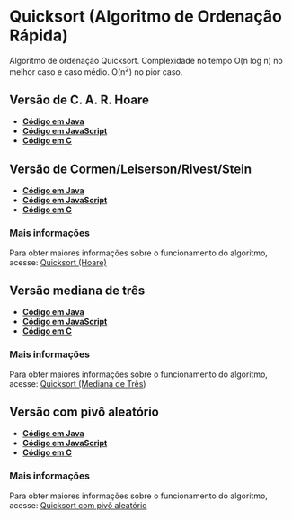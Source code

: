 # Quicksort (Algoritmo de Ordenação Rápida)

Algoritmo de ordenação Quicksort. Complexidade no tempo O(n log n) no melhor caso e caso médio. O(n<sup>2</sup>) no pior caso.

## Versão de C. A. R. Hoare
* [**Código em Java**](/Quicksort/Hoare%20e%20Cormen/Java/QuicksortHoare.java)
* [**Código em JavaScript**](/Quicksort/Hoare%20e%20Cormen/Quicksort.js)
* [**Código em C**](/Quicksort/Hoare%20e%20Cormen/Quicksort.c)

## Versão de Cormen/Leiserson/Rivest/Stein
* [**Código em Java**](/Quicksort/Hoare%20e%20Cormen/Java/QuicksortCormen.java)
* [**Código em JavaScript**](/Quicksort/Hoare%20e%20Cormen/Quicksort.js)
* [**Código em C**](/Quicksort/Hoare%20e%20Cormen/Quicksort.c)

### Mais informações
Para obter maiores informações sobre o funcionamento do algoritmo, acesse: [Quicksort (Hoare)](https://www.blogcyberini.com/2018/08/quicksort-analise-e-implementacoes.html)

## Versão mediana de três
* [**Código em Java**](/Quicksort/MedianaDeTres/QuicksortMedianaDeTres.java)
* [**Código em JavaScript**](/Quicksort/MedianaDeTres/QuicksortMedianaDeTres.js)
* [**Código em C**](/Quicksort/MedianaDeTres/QuicksortMedianaDeTres.c)

### Mais informações
Para obter maiores informações sobre o funcionamento do algoritmo, acesse: [Quicksort (Mediana de Três)](https://www.blogcyberini.com/2018/08/quicksort-mediana-de-tres.html)

## Versão com pivô aleatório
* [**Código em Java**](/Quicksort/Aleatorizado/QuicksortAleatorizado.java)
* [**Código em JavaScript**](/Quicksort/Aleatorizado/QuicksortAleatorizado.js)
* [**Código em C**](/Quicksort/Aleatorizado/QuicksortAleatorizado.c)

### Mais informações
Para obter maiores informações sobre o funcionamento do algoritmo, acesse: [Quicksort com pivô aleatório](https://www.blogcyberini.com/2018/09/quicksort-com-pivo-aleatorio.html)

